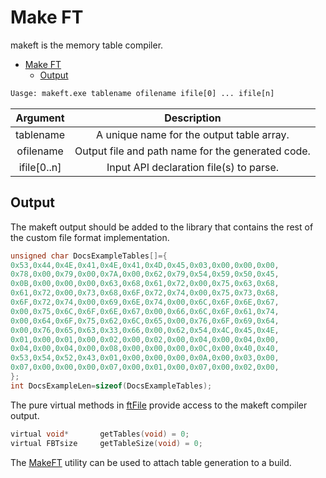 # Make FT

makeft is the memory table compiler.

* [Make FT](#make-ft)
  * [Output](#output)

```txt
Uasge: makeft.exe tablename ofilename ifile[0] ... ifile[n]
```

| Argument    | Description                                       |
|:-----------:|:-------------------------------------------------:|
| tablename   | A unique name for the output table array.         |
| ofilename   | Output file and path name for the generated code. |
| ifile[0..n] | Input API declaration file(s) to parse.           |

## Output

The makeft output should be added to the library that contains the rest of the 
custom file format implementation.

```c
unsigned char DocsExampleTables[]={
0x53,0x44,0x4E,0x41,0x4E,0x41,0x4D,0x45,0x03,0x00,0x00,0x00,
0x78,0x00,0x79,0x00,0x7A,0x00,0x62,0x79,0x54,0x59,0x50,0x45,
0x0B,0x00,0x00,0x00,0x63,0x68,0x61,0x72,0x00,0x75,0x63,0x68,
0x61,0x72,0x00,0x73,0x68,0x6F,0x72,0x74,0x00,0x75,0x73,0x68,
0x6F,0x72,0x74,0x00,0x69,0x6E,0x74,0x00,0x6C,0x6F,0x6E,0x67,
0x00,0x75,0x6C,0x6F,0x6E,0x67,0x00,0x66,0x6C,0x6F,0x61,0x74,
0x00,0x64,0x6F,0x75,0x62,0x6C,0x65,0x00,0x76,0x6F,0x69,0x64,
0x00,0x76,0x65,0x63,0x33,0x66,0x00,0x62,0x54,0x4C,0x45,0x4E,
0x01,0x00,0x01,0x00,0x02,0x00,0x02,0x00,0x04,0x00,0x04,0x00,
0x04,0x00,0x04,0x00,0x08,0x00,0x00,0x00,0x0C,0x00,0x40,0x40,
0x53,0x54,0x52,0x43,0x01,0x00,0x00,0x00,0x0A,0x00,0x03,0x00,
0x07,0x00,0x00,0x00,0x07,0x00,0x01,0x00,0x07,0x00,0x02,0x00,
};
int DocsExampleLen=sizeof(DocsExampleTables);


```

The pure virtual methods in [ftFile](https://github.com/snailrose/FileTools/blob/master/File/ftFile.h) provide access to the makeft compiler output.

```c
virtual void*       getTables(void) = 0;
virtual FBTsize     getTableSize(void) = 0;
```

The [MakeFT](https://github.com/snailrose/FileTools/blob/master/CMake/Readme.md) utility can be used to attach table generation to a build.
